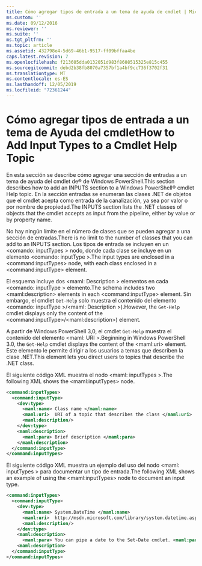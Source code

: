 ```yaml
---
title: Cómo agregar tipos de entrada a un tema de ayuda de cmdlet | Microsoft Docs
ms.custom: ''
ms.date: 09/12/2016
ms.reviewer: ''
ms.suite: ''
ms.tgt_pltfrm: ''
ms.topic: article
ms.assetid: 432798e4-5d69-46b1-9517-ff09bffaa4be
caps.latest.revision: 7
ms.openlocfilehash: f213605dda0132051d983f8608515325e815c455
ms.sourcegitcommit: debd2b38fb8070a7357bf1a4bf9cc736f3702f31
ms.translationtype: MT
ms.contentlocale: es-ES
ms.lasthandoff: 12/05/2019
ms.locfileid: "72361244"
---
```

# <a name="how-to-add-input-types-to-a-cmdlet-help-topic"></a><span data-ttu-id="3c02a-102">Cómo agregar tipos de entrada a un tema de Ayuda del cmdlet</span><span class="sxs-lookup"><span data-stu-id="3c02a-102">How to Add Input Types to a Cmdlet Help Topic</span></span>

<span data-ttu-id="3c02a-103">En esta sección se describe cómo agregar una sección de entradas a un tema de ayuda del cmdlet de® de Windows PowerShell.</span><span class="sxs-lookup"><span data-stu-id="3c02a-103">This section describes how to add an INPUTS section to a Windows PowerShell® cmdlet Help topic.</span></span> <span data-ttu-id="3c02a-104">En la sección entradas se enumeran las clases .NET de objetos que el cmdlet acepta como entrada de la canalización, ya sea por valor o por nombre de propiedad.</span><span class="sxs-lookup"><span data-stu-id="3c02a-104">The INPUTS section lists the .NET classes of objects that the cmdlet accepts as input from the pipeline, either by value or by property name.</span></span>

<span data-ttu-id="3c02a-105">No hay ningún límite en el número de clases que se pueden agregar a una sección de entradas.</span><span class="sxs-lookup"><span data-stu-id="3c02a-105">There is no limit to the number of classes that you can add to an INPUTS section.</span></span> <span data-ttu-id="3c02a-106">Los tipos de entrada se incluyen en un \<comando: inputTypes > nodo, donde cada clase se incluye en un elemento \<comando: inputType >.</span><span class="sxs-lookup"><span data-stu-id="3c02a-106">The input types are enclosed in a \<command:inputTypes> node, with each class enclosed in a  \<command:inputType> element.</span></span>

<span data-ttu-id="3c02a-107">El esquema incluye dos \<maml: Description > elementos en cada \<comando: inputType > elemento.</span><span class="sxs-lookup"><span data-stu-id="3c02a-107">The schema includes two \<maml:description> elements in each \<command:inputType> element.</span></span> <span data-ttu-id="3c02a-108">Sin embargo, el cmdlet `Get-Help` solo muestra el contenido del elemento \<comando: inputType >/\<maml: Description >).</span><span class="sxs-lookup"><span data-stu-id="3c02a-108">However, the `Get-Help` cmdlet displays only the content of the \<command:inputType>/\<maml:description>) element.</span></span>

<span data-ttu-id="3c02a-109">A partir de Windows PowerShell 3,0, el cmdlet `Get-Help` muestra el contenido del elemento \<maml: URI >.</span><span class="sxs-lookup"><span data-stu-id="3c02a-109">Beginning in Windows PowerShell 3.0, the `Get-Help` cmdlet displays the content of the \<maml:uri> element.</span></span> <span data-ttu-id="3c02a-110">Este elemento le permite dirigir a los usuarios a temas que describen la clase .NET.</span><span class="sxs-lookup"><span data-stu-id="3c02a-110">This element lets you direct users to topics that describe the .NET class.</span></span>

<span data-ttu-id="3c02a-111">El siguiente código XML muestra el nodo \<maml: inputTypes >.</span><span class="sxs-lookup"><span data-stu-id="3c02a-111">The following XML shows the \<maml:inputTypes> node.</span></span>

```xml
<command:inputTypes>
  <command:inputType>
    <dev:type>
      <maml:name> Class name </maml:name>
      <maml:uri>  URI of a topic that describes the class </maml:uri>
      <maml:description/>
    </dev:type>
    <maml:description>
      <maml:para> Brief description </maml:para>
    </maml:description>
  </command:inputType>
</command:inputTypes>
```

<span data-ttu-id="3c02a-112">El siguiente código XML muestra un ejemplo del uso del nodo \<maml: inputTypes > para documentar un tipo de entrada.</span><span class="sxs-lookup"><span data-stu-id="3c02a-112">The following XML shows an example of using the \<maml:inputTypes> node to document an input type.</span></span>

```xml
<command:inputTypes>
  <command:inputType>
    <dev:type>
      <maml:name> System.DateTime </maml:name>
      <maml:uri>  http://msdn.microsoft.com/library/system.datetime.aspx </maml:uri>
      <maml:description/>
    </dev:type>
    <maml:description>
      <maml:para> You can pipe a date to the Set-Date cmdlet. <maml:para>
    <maml:description>
  </command:inputType>
</command:inputTypes>
```